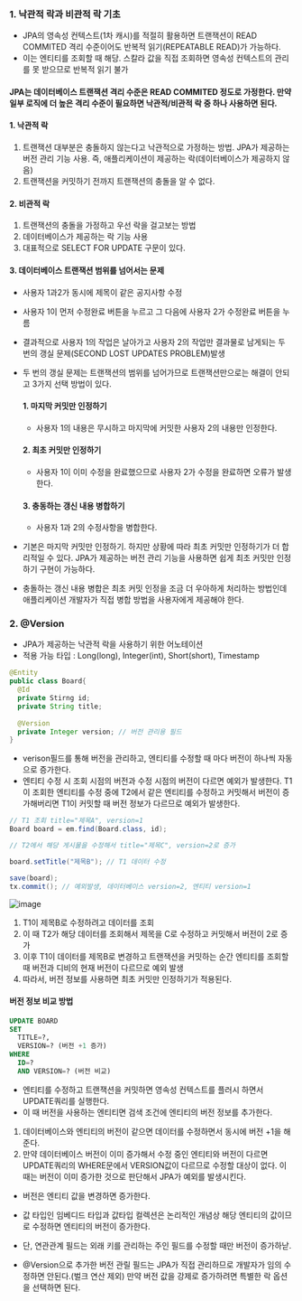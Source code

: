 ### 1. 낙관적 락과 비관적 락 기초
* JPA의 영속성 컨텍스트(1차 캐시)를 적절히 활용하면 트랜잭션이 READ COMMITED 격리 수준이어도 반복적 읽기(REPEATABLE READ)가 가능하다.
* 이는 엔티티를 조회할 때 해당. 스칼라 값을 직접 조회하면 영속성 컨텍스트의 관리를 못 받으므로 반복적 읽기 불가

#### JPA는 데이터베이스 트랜잭션 격리 수준은 READ COMMITED 정도로 가정한다. 만약 일부 로직에 더 높은 격리 수준이 필요하면 낙관적/비관적 락 중 하나 사용하면 된다.

#### 1. 낙관적 락
1. 트랜잭션 대부분은 충돌하지 않는다고 낙관적으로 가정하는 방법. JPA가 제공하는 버전 관리 기능 사용. 즉, 애플리케이션이 제공하는 락(데이터베이스가 제공하지 않음)
2. 트랜잭션을 커밋하기 전까지 트랜잭션의 충돌을 알 수 없다.

#### 2. 비관적 락
1. 트랜잭션의 충돌을 가정하고 우선 락을 걸고보는 방법
2. 데이터베이스가 제공하는 락 기능 사용
3. 대표적으로 SELECT FOR UPDATE 구문이 있다.

#### 3. 데이터베이스 트랜잭션 범위를 넘어서는 문제
* 사용자 1과2가 동시에 제목이 같은 공지사항 수정
* 사용자 1이 먼저 수정완료 버튼을 누르고 그 다음에 사용자 2가 수정완료 버튼을 누름
* 결과적으로 사용자 1의 작업은 날아가고 사용자 2의 작업만 결과물로 남게되는 두 번의 갱실 문제(SECOND LOST UPDATES PROBLEM)발생
* 두 번의 갱실 문제는 트랜잭션의 범위를 넘어가므로 트랜잭션만으로는 해결이 안되고 3가지 선택 방법이 있다.

  #### 1. 마지막 커밋만 인정하기 
  * 사용자 1의 내용은 무시하고 마지막에 커밋한 사용자 2의 내용만 인정한다.
  #### 2. 최초 커밋만 인정하기
  * 사용자 1이 이미 수정을 완료했으므로 사용자 2가 수정을 완료하면 오류가 발생한다.
  #### 3. 충동하는 갱신 내용 병합하기
  * 사용자 1과 2의 수정사항을 병합한다.

* 기본은 마지막 커밋만 인정하기. 하지만 상황에 따라 최초 커밋만 인정하기가 더 합리적일 수 있다.
JPA가 제공하는 버전 관리 기능을 사용하면 쉽게 최초 커밋만 인정하기 구현이 가능하다.
* 충돌하는 갱신 내용 병합은 최초 커밋 인정을 조금 더 우아하게 처리하는 방법인데 애플리케이션 개발자가 직접 병합 방법을 사용자에게 제공해야 한다.

### 2. @Version
* JPA가 제공하는 낙관적 락을 사용하기 위한 어노테이션
* 적용 가능 타입 : Long(long), Integer(int), Short(short), Timestamp

```java
@Entity
public class Board{
  @Id
  private Stirng id;
  private String title;
  
  @Version
  private Integer version; // 버전 관리용 필드
}
```
* verison필드를 통해 버전을 관리하고, 엔티티를 수정할 때 마다 버전이 하나씩 자동으로 증가한다.
* 엔티티 수정 시 조회 시점의 버전과 수정 시점의 버전이 다르면 예외가 발생한다. T1이 조회한 엔티티를 수정 중에 T2에서 같은 엔티티를 수정하고
커밋해서 버전이 증가해버리면 T1이 커밋할 때 버전 정보가 다르므로 예외가 발생한다.

```JAVA
// T1 조회 title="제목A", version=1
Board board = em.find(Board.class, id);

// T2에서 해당 게시물을 수정해서 title="제목C", version=2로 증가

board.setTitle("제목B"); // T1 데이터 수정

save(board);
tx.commit(); // 예외발생, 데이터베이스 version=2, 엔티티 version=1
```
![image](https://user-images.githubusercontent.com/68958749/185135233-81e5118d-5236-4ee3-8504-d71071fda015.png)
1. T1이 제목B로 수정하려고 데이터를 조회
2. 이 때 T2가 해당 데이터를 조회해서 제목을 C로 수정하고 커밋해서 버전이 2로 증가
3. 이후 T1이 데이터를 제목B로 변경하고 트랜잭션을 커밋하는 순간 엔티티를 조회할 때 버전과 디비의 현재 버전이 다르므로 예외 발생
4. 따라서, 버전 정보를 사용하면 최초 커밋만 인정하기가 적용된다.

#### 버전 정보 비교 방법
```SQL
UPDATE BOARD
SET
  TITLE=?,
  VERSION=? (버전 +1 증가)
WHERE
  ID=?
  AND VERSION=? (버전 비교)
```
* 엔티티를 수정하고 트랜잭션을 커밋하면 영속성 컨텍스트를 플러시 하면서 UPDATE쿼리를 실행한다.
* 이 때 버전을 사용하는 엔티티면 검색 조건에 엔티티의 버전 정보를 추가한다.

1. 데이터베이스와 엔티티의 버전이 같으면 데이터를 수정하면서 동시에 버전 +1을 해준다.
2. 만약 데이터베이스 버전이 이미 증가해서 수정 중인 엔티티와 버전이 다르면 UPDATE쿼리의 WHERE문에서 VERSION값이 다르므로 수정할 대상이 없다. 
이 때는 버전이 이미 증가한 것으로 판단해서 JPA가 예외를 발생시킨다.

* 버전은 엔티티 값을 변경하면 증가한다.
* 값 타입인 임베디드 타입과 값타입 컬렉션은 논리적인 개념상 해당 엔티티의 값이므로 수정하면 엔티티의 버전이 증가한다.
* 단, 연관관계 필드는 외래 키를 관리하는 주인 필드를 수정할 때만 버전이 증가하낟.

* @Version으로 추가한 버전 관릴 필드는 JPA가 직접 관리하므로 개발자가 임의 수정하면 안된다.(벌크 연산 제외)
만약 버전 값을 강제로 증가하려면 특별한 락 옵션을 선택하면 된다.
